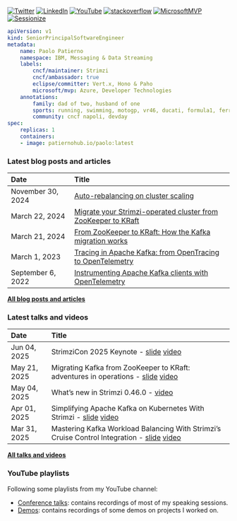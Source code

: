 [![Twitter](https://img.shields.io/badge/Twitter-1DA1F2?style=flat&logo=Twitter&logoColor=white&link=https://twitter.com/ppatierno)](https://twitter.com/ppatierno)
[![LinkedIn](https://img.shields.io/badge/LinkedIn-0077B5?style=flat&logo=LinkedIn&logoColor=white&link=https://www.linkedin.com/in/paolopatierno/)](https://www.linkedin.com/in/paolopatierno/)
[![YouTube](https://img.shields.io/badge/YouTube-red?style=flat&logo=YouTube&logoColor=white&link=https://www.youtube.com/channel/UCxVqQCMvXlQKuO4G6vSTRDQ)](https://www.youtube.com/@ppatierno)
[![stackoverflow](https://img.shields.io/static/v1?style=flat-square&logo=stackoverflow&label=&message=StackOverflow&color=5b5b5b&labelColor=5b5b5b)](https://stackoverflow.com/users/2210944/ppatierno)
[![MicrosoftMVP](https://img.shields.io/badge/-Microsoft%20MVP-blue?style=flat&link=https://mvp.microsoft.com/en-us/PublicProfile/5000734?fullName=Paolo%20Patierno)](https://mvp.microsoft.com/en-us/PublicProfile/5000734?fullName=Paolo%20Patierno)
[![Sessionize](https://img.shields.io/badge/-Sessionize-1AB394?style=flat&logo=sessionize&logoColor=white&link=https://sessionize.com/paolo-patierno/)](https://sessionize.com/paolo-patierno/)

```yaml
apiVersion: v1
kind: SeniorPrincipalSoftwareEngineer
metadata:
    name: Paolo Patierno
    namespace: IBM, Messaging & Data Streaming
    labels:
        cncf/maintainer: Strimzi
        cncf/ambassador: true
        eclipse/committer: Vert.x, Hono & Paho
        microsoft/mvp: Azure, Developer Technologies
    annotations:
        family: dad of two, husband of one
        sports: running, swimming, motogp, vr46, ducati, formula1, ferrari, ssc napoli
        community: cncf napoli, devday
spec:
    replicas: 1
    containers:
    - image: patiernohub.io/paolo:latest   
```

### Latest blog posts and articles

| Date          | Title |
|:--------------|:------|
| November 30, 2024 | [Auto-rebalancing on cluster scaling](https://strimzi.io/blog/2024/11/25/autorebalancing-on-scaling/) |
| March 22, 2024 | [Migrate your Strimzi-operated cluster from ZooKeeper to KRaft](https://strimzi.io/blog/2024/03/22/strimzi-kraft-migration/) |
| March 21, 2024 | [From ZooKeeper to KRaft: How the Kafka migration works](https://strimzi.io/blog/2024/03/21/kraft-migration/) |
| March 1, 2023 | [Tracing in Apache Kafka: from OpenTracing to OpenTelemetry](https://strimzi.io/blog/2023/03/01/opentelemetry/) | 
| September 6, 2022 | [Instrumenting Apache Kafka clients with OpenTelemetry](https://opentelemetry.io/blog/2022/instrument-kafka-clients/) | 

[**All blog posts and articles**](./BLOG_POSTS_ARTICLES.md)

### Latest talks and videos

| Date          | Title |
|:--------------|:------|
| Jun 04, 2025 | StrimziCon 2025 Keynote - [slide](https://github.com/ppatierno/presentations/blob/main/2025/2025-06-04%20StrimziCon%202025%20Keynote.pdf) [video](https://www.youtube.com/watch?v=E70feFC42rA) |
| May 21, 2025 | Migrating Kafka from ZooKeeper to KRaft: adventures in operations - [slide](https://github.com/ppatierno/presentations/blob/main/2025/2025-05-21%20Migrating%20Kafka%20from%20ZooKeeper%20to%20KRaft%20adventures%20in%20operations.pdf) [video](https://current.confluent.io/post-conference-videos-2025/migrating-kafka-from-zookeeper-to-kraft-adventures-in-operations-lnd25) |
| May 04, 2025 | What’s new in Strimzi 0.46.0 - [video](https://www.youtube.com/watch?v=gyMhax_iP8w) |
| Apr 01, 2025 | Simplifying Apache Kafka on Kubernetes With Strimzi - [slide](https://github.com/ppatierno/presentations/blob/main/2025/2025-04-01%20Simplifying%20Apache%20Kafka%20on%20Kubernetes%20with%20Strimzi.pdf) [video](https://www.youtube.com/watch?v=sLFmnCyZ89M) |
| Mar 31, 2025 | Mastering Kafka Workload Balancing With Strimzi’s Cruise Control Integration - [slide](https://github.com/ppatierno/presentations/blob/main/2025/2025-03-31%20Mastering%20Kafka%20workload%20balancing%20with%20Strimzi%E2%80%99s%20Cruise%20Control%20integration.pdf) [video](https://www.youtube.com/watch?v=T_QQQ1hPFRs) |

[**All talks and videos**](./TALKS_VIDEOS.md)

### YouTube playlists

Following some playlists from my YouTube channel:

* [Conference talks](https://www.youtube.com/playlist?list=PLCO8cNaJZ5Jrmqb9Kd8HVBu57lvtzFO7x): contains recordings of most of my speaking sessions.
* [Demos](https://www.youtube.com/playlist?list=PLCO8cNaJZ5JogHkJ8Vu00Qo8oEQBXIzx2): contains recordings of some demos on projects I worked on.

